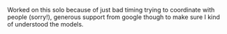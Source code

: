 Worked on this solo because of just bad timing trying to coordinate with people (sorry!), generous support from google though to make sure I kind of understood the models.

